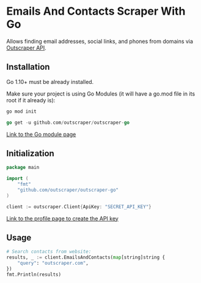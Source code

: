 # Emails And Contacts Scraper With Go

Allows finding email addresses, social links, and phones from domains via [Outscraper API](https://app.outscraper.com/api-docs#tag/Emails-and-Contacts).

## Installation

Go 1.10+ must be already installed.

Make sure your project is using Go Modules (it will have a go.mod file in its root if it already is):
``` sh
go mod init
```

``` go
go get -u github.com/outscraper/outscraper-go
```

[Link to the Go module page](https://pkg.go.dev/github.com/outscraper/outscraper-go)

## Initialization
```go
package main

import (
	"fmt"
	"github.com/outscraper/outscraper-go"
)

client := outscraper.Client{ApiKey: "SECRET_API_KEY"}
```
[Link to the profile page to create the API key](https://app.outscraper.com/profile)

## Usage

```python
# Search contacts from website:
results, _ := client.EmailsAndContacts(map[string]string {
	"query": "outscraper.com",
})
fmt.Println(results)
```
